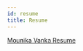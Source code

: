 ```yaml
---
id: resume
title: Resume
---
```


[Mounika Vanka Resume](https://drive.google.com/file/d/1UldPXRzom0RELNtr0hwqPk_Jq_siMXPR/view?usp=sharing)

